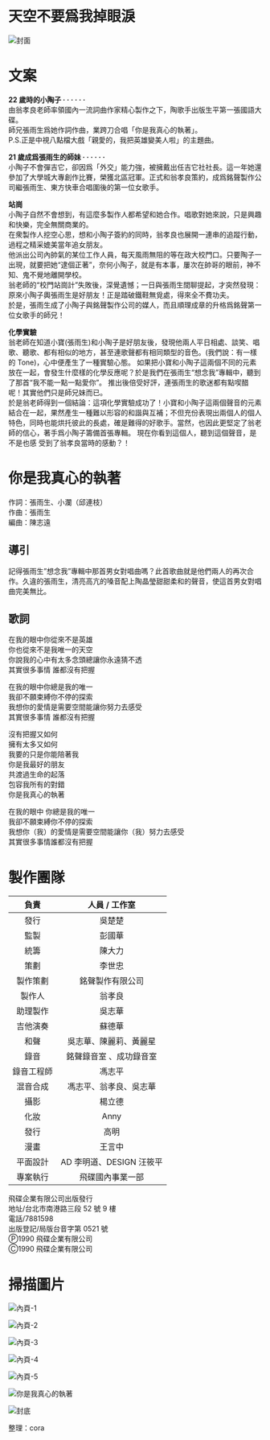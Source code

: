 # 天空不要爲我掉眼淚

![封面](./00-cover.jpg)

# 文案

**22 歲時的小陶子 · · · · · ·**  
由翁孝良老師率領國內一流詞曲作家精心製作之下，陶歌手出版生平第一張國語大碟。  
師兄張雨生爲她作詞作曲，業跨刀合唱「你是我真心的執著」。  
P.S.正是中視八點檔大戲「親愛的，我把英雄變美人啦」的主題曲。

**21 歲成爲張雨生的師妹 · · · · · ·**  
小陶子不會彈吉它，卻因爲「外交」能力強，被擁戴出任吉它社社長。這一年她還參加了大學城大專創作比賽，榮獲北區冠軍。正式和翁孝良策約，成爲銘聲製作公司繼張雨生、東方快車合唱圍後的第一位女歌手。

**站崗**  
小陶子自然不會想到，有這麼多製作人都希望和她合作。唱歌對她來說，只是興趣和快樂，完全無關商業的。  
在衆製作人挖空心思，想和小陶子簽約的同時，翁孝良也展開一連串的追蹤行動，過程之精采媲美當年追女朋友。  
他派出公司內帥氣的某位工作人員，每天風雨無阻的等在政大校門口。只要陶子一出現，就要把她“逮個正著”，奈何小陶子，就是有本事，屢次在帥哥的眼前，神不知、鬼不覺地離開學校。  
翁老師的“校門站崗計”失敗後，深覺遺憾；一日與張雨生間聊提起，才突然發現：原來小陶子輿張雨生是好朋友！正是踏破鐵鞋無覓處，得來全不費功夫。  
於是，張雨生成了小陶子與銘聲製作公司的媒人，而且順理成章的升格爲銘聲第一位女歌手的師兄！

**化學實驗**  
翁老師在知道小寶(張雨生)和小陶子是好朋友後，發現他兩人平日相處、談笑、唱歌、聽歌、都有相似的地方，甚至連歌聲都有相同類型的音色。(我們說：有一樣的 Tone)，心中便產生了一種實驗心態。 如果把小寶和小陶子這兩個不同的元素放在一起，會發生什麼樣的化學反應呢？於是我們在張雨生“想念我”專輯中，聽到了那首“我不能一點一點愛你”。 推出後倍受好評，連張雨生的歌迷都有點喫醋呢！其實他們只是師兄妹而已。  
於是翁老師得到一個結論：這項化學實驗成功了！小寶和小陶子這兩個聲音的元素結合在一起，果然產生一種難以形容的和諧與互補；不但充份表現出兩個人的個人特色，同時也能烘托彼此的長處，確是難得的好歌手。當然，也因此更堅定了翁老師的信心，著手爲小陶子籌備首張專輯。
現在你看到這個人，聽到這個聲音，是不是也感 受到了翁孝良當時的感動？！

# 你是我真心的執著

作詞：張雨生、小瀾（邱連枝）  
作曲：張雨生  
編曲：陳志遠

## 導引

記得張雨生”想念我”專輯中那首男女對唱曲嗎？此首歌曲就是他們兩人的再次合作。久違的張雨生，清亮高亢的嗓音配上陶晶瑩甜甜柔和的聲音，使這首男女對唱曲完美無比。

## 歌詞

在我的眼中你從來不是英雄  
你也從來不是我唯一的天空  
你說我的心中有太多念頭總讓你永遠猜不透  
其實很多事情 誰都沒有把握

在我的眼中你總是我的唯一  
我卻不願束縛你不停的探索  
我想你的愛情是需要空間能讓你努力去感受  
其實很多事情 誰都沒有把握

沒有把握又如何  
擁有太多又如何  
我要的只是你能陪著我  
你是我最好的朋友  
共渡過生命的起落  
包容我所有的對錯  
你是我真心的執著

在我的眼中 你總是我的唯一  
我卻不願束縛你不停的探索  
我想你（我）的愛情是需要空間能讓你（我）努力去感受  
其實很多事情誰都沒有把握

# 製作團隊

|    負責    |      人員 / 工作室       |
| :--------: | :----------------------: |
|    發行    |          吳楚楚          |
|    監製    |          彭國華          |
|    統籌    |          陳大力          |
|    策劃    |          李世忠          |
|  製作策劃  |     銘聲製作有限公司     |
|   製作人   |          翁孝良          |
|  助理製作  |          吳志華          |
|  吉他演奏  |          蘇德華          |
|    和聲    |  吳志華、陳麗莉、黃麗星  |
|    錄音    | 銘聲錄音室 、成功錄音室  |
| 錄音工程師 |          馮志平          |
|  混音合成  |  馮志平、翁孝良、吳志華  |
|    攝影    |          楊立德          |
|    化妝    |           Anny           |
|    發行    |           高明           |
|    漫畫    |          王言中          |
|  平面設計  | AD 李明道、DESIGN 汪筱平 |
|  專案執行  |     飛碟國內事業一部     |

飛碟企業有限公司出版發行  
地址/台北市南港路三段 52 號 9 樓  
電話/7881598  
出版登記/局版台音字第 0521 號  
Ⓟ1990 飛碟企業有限公司  
Ⓒ1990 飛碟企業有限公司

# 掃描圖片

![內頁-1](./00-booklet-1.jpg)

![內頁-2](./00-booklet-2.jpg)

![內頁-3](./00-booklet-3.jpg)

![內頁-4](./00-booklet-4.jpg)

![內頁-5](./00-booklet-5.jpg)

![你是我真心的執著](./01-nswzxdzz.jpg)

![封底](./00-backcover.jpg)

整理：cora

